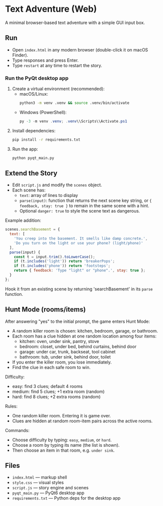 # Text Adventure (Web)

A minimal browser-based text adventure with a simple GUI input box.

## Run

- Open `index.html` in any modern browser (double-click it on macOS Finder).
- Type responses and press Enter.
- Type `restart` at any time to restart the story.

### Run the PyQt desktop app

1. Create a virtual environment (recommended):
   - macOS/Linux:
     ```bash
     python3 -m venv .venv && source .venv/bin/activate
     ```
   - Windows (PowerShell):
     ```powershell
     py -3 -m venv .venv; .venv\\Scripts\\Activate.ps1
     ```
2. Install dependencies:
   ```bash
   pip install -r requirements.txt
   ```
3. Run the app:
   ```bash
   python pyqt_main.py
   ```

## Extend the Story

- Edit `script.js` and modify the `scenes` object.
- Each scene has:
  - `text`: array of lines to display
  - `parse(input)`: function that returns the next scene key string, or `{ feedback, stay: true }` to remain in the same scene with a hint.
  - Optional `danger: true` to style the scene text as dangerous.

Example addition:

```js
scenes.searchBasement = {
  text: [
    'You creep into the basement. It smells like damp concrete.',
    'Do you turn on the light or use your phone? (light/phone)'
  ],
  parse(input) {
    const t = input.trim().toLowerCase();
    if (t.includes('light')) return 'breakerPops';
    if (t.includes('phone')) return 'footsteps';
    return { feedback: 'Type "light" or "phone".', stay: true };
  }
};
```

Hook it from an existing scene by returning 'searchBasement' in its `parse` function.

## Hunt Mode (rooms/items)

After answering "yes" to the initial prompt, the game enters Hunt Mode:

- A random killer room is chosen: kitchen, bedroom, garage, or bathroom.
- Each room has a clue hidden at one random location among four items:
  - kitchen: oven, under sink, pantry, stove
  - bedroom: closet, under bed, behind curtains, behind door
  - garage: under car, trunk, backseat, tool cabinet
  - bathroom: tub, under sink, behind door, toilet
- If you enter the killer room, you lose immediately.
- Find the clue in each safe room to win.

Difficulty:
- easy: find 3 clues; default 4 rooms
- medium: find 5 clues; +1 extra room (random)
- hard: find 8 clues; +2 extra rooms (random)

Rules:
- One random killer room. Entering it is game over.
- Clues are hidden at random room-item pairs across the active rooms.

Commands:
- Choose difficulty by typing: `easy`, `medium`, or `hard`.
- Choose a room by typing its name (the list is shown).
- Then choose an item in that room, e.g. `under sink`.

## Files

- `index.html` — markup shell
- `style.css` — visual styles
- `script.js` — story engine and scenes
- `pyqt_main.py` — PyQt6 desktop app
- `requirements.txt` — Python deps for the desktop app
